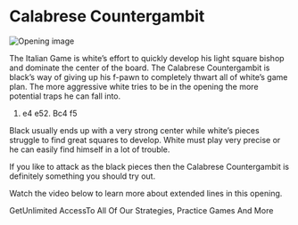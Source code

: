 # Calabrese Countergambit

![Opening image](https://www.thechesswebsite.com/wp-content/uploads/2015/08/the-calabrese-countergambit.jpg)

The Italian Game is white’s effort to quickly develop his light square bishop and dominate the center of the board. The Calabrese Countergambit is black’s way of giving up his f-pawn to completely thwart all of white’s game plan. The more aggressive white tries to be in the opening the more potential traps he can fall into.

1. e4 e52. Bc4 f5

Black usually ends up with a very strong center while white’s pieces struggle to find great squares to develop. White must play very precise or he can easily find himself in a lot of trouble.

If you like to attack as the black pieces then the Calabrese Countergambit is definitely something you should try out.

Watch the video below to learn more about extended lines in this opening.

GetUnlimited AccessTo All Of Our Strategies, Practice Games And More


